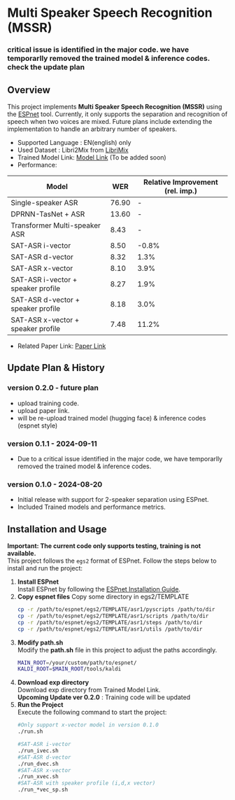 # Multi Speaker Speech Recognition (MSSR)

### critical issue is identified in the major code. we have temporarlly removed the trained model & inference codes. check the update plan

## Overview
This project implements **Multi Speaker Speech Recognition (MSSR)** using the [ESPnet](https://github.com/espnet/espnet) tool. Currently, it only supports the separation and recognition of speech when two voices are mixed. Future plans include extending the implementation to handle an arbitrary number of speakers.



- Supported Language : EN(english) only
- Used Dataset : Libri2Mix from [LibriMix](https://github.com/JorisCos/LibriMix)
- Trained Model Link: [Model Link](https://huggingface.co/craft8244/MSSR) (To be added soon)
- Performance:

| Model                                    | WER   | Relative Improvement (rel. imp.) |
|------------------------------------------|-------|----------------------------------|
| Single-speaker ASR                       | 76.90 | -                                |
| DPRNN-TasNet + ASR                       | 13.60 | -                                |
| Transformer Multi-speaker ASR            | 8.43  | -                                |
| SAT-ASR i-vector                         | 8.50  | -0.8%                            |
| SAT-ASR d-vector                         | 8.32  | 1.3%                             |
| SAT-ASR x-vector                         | 8.10  | 3.9%                             |
| SAT-ASR i-vector + speaker profile       | 8.27  | 1.9%                             |
| SAT-ASR d-vector + speaker profile       | 8.18  | 3.0%                             |
| SAT-ASR x-vector + speaker profile       | 7.48  | 11.2%                            |

- Related Paper Link: [Paper Link](#)

## Update Plan & History
### version 0.2.0 - future plan
- upload training code.
- upload paper link.
- will be re-upload trained model (hugging face) & inference codes (espnet style)

### version 0.1.1 - 2024-09-11
- Due to a critical issue identified in the major code, we have temporarlly removed the trained model & inference codes.

### version 0.1.0 - 2024-08-20
- Initial release with support for 2-speaker separation using ESPnet.
- Included Trained models and performance metrics.

## Installation and Usage
__Important: The current code only supports testing, training is not available.__  
This project follows the `egs2` format of ESPnet. Follow the steps below to install and run the project:

1. **Install ESPnet**  
   Install ESPnet by following the [ESPnet Installation Guide](https://espnet.github.io/espnet/installation.html).
2. **Copy espnet files**
   Copy some directory in egs2/TEMPLATE
   ```bash
   cp -r /path/to/espnet/egs2/TEMPLATE/asr1/pyscripts /path/to/dir
   cp -r /path/to/espnet/egs2/TEMPLATE/asr1/scripts /path/to/dir
   cp -r /path/to/espnet/egs2/TEMPLATE/asr1/steps /path/to/dir
   cp -r /path/to/espnet/egs2/TEMPLATE/asr1/utils /path/to/dir
2. **Modify path.sh**  
   Modify the __path.sh__ file in this project to adjust the paths accordingly.
   ```bash
   MAIN_ROOT=/your/custom/path/to/espnet/
   KALDI_ROOT=$MAIN_ROOT/tools/kaldi
3. **Download exp directory**  
   Download exp directory from Trained Model Link.  
   __Upcoming Update ver 0.2.0__ : Training code will be updated
4. **Run the Project**  
   Execute the following command to start the project:
   ```bash
   #Only support x-vector model in version 0.1.0
   ./run.sh
   
   #SAT-ASR i-vector
   ./run_ivec.sh
   #SAT-ASR d-vector
   ./run_dvec.sh
   #SAT-ASR x-vector
   ./run_xvec.sh
   #SAT-ASR with speaker profile (i,d,x vector)
   ./run_*vec_sp.sh
